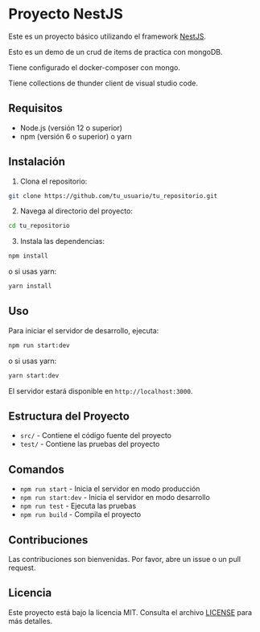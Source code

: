 # Proyecto NestJS

Este es un proyecto básico utilizando el framework [NestJS](https://nestjs.com/). 

Esto es un demo de un crud de items de practica con mongoDB.

Tiene configurado el docker-composer con mongo.

Tiene collections de thunder client de visual studio code.


## Requisitos

- Node.js (versión 12 o superior)
- npm (versión 6 o superior) o yarn

## Instalación

1. Clona el repositorio:
  ```bash
  git clone https://github.com/tu_usuario/tu_repositorio.git
  ```
2. Navega al directorio del proyecto:
  ```bash
  cd tu_repositorio
  ```
3. Instala las dependencias:
  ```bash
  npm install
  ```
  o si usas yarn:
  ```bash
  yarn install
  ```

## Uso

Para iniciar el servidor de desarrollo, ejecuta:
```bash
npm run start:dev
```
o si usas yarn:
```bash
yarn start:dev
```

El servidor estará disponible en `http://localhost:3000`.

## Estructura del Proyecto

- `src/` - Contiene el código fuente del proyecto
- `test/` - Contiene las pruebas del proyecto

## Comandos

- `npm run start` - Inicia el servidor en modo producción
- `npm run start:dev` - Inicia el servidor en modo desarrollo
- `npm run test` - Ejecuta las pruebas
- `npm run build` - Compila el proyecto

## Contribuciones

Las contribuciones son bienvenidas. Por favor, abre un issue o un pull request.

## Licencia

Este proyecto está bajo la licencia MIT. Consulta el archivo [LICENSE](./LICENSE) para más detalles.